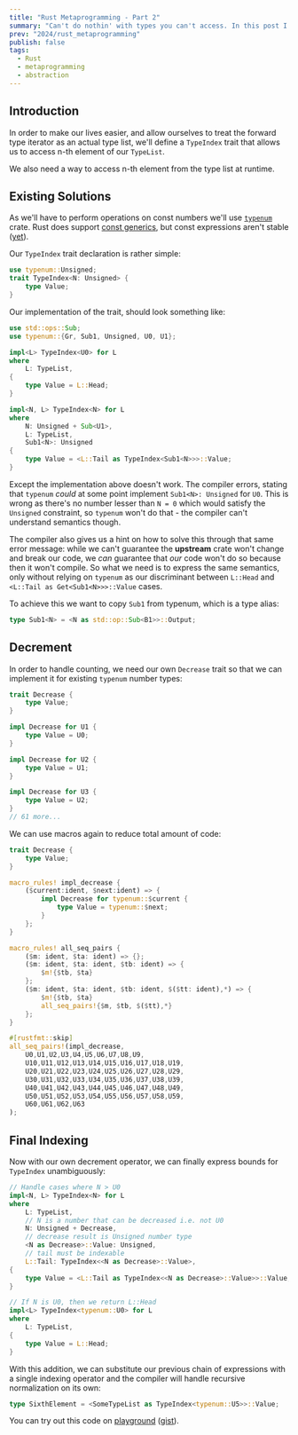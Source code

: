 ```yaml
---
title: "Rust Metaprogramming - Part 2"
summary: "Can't do nothin' with types you can't access. In this post I cover how to access type lists built in the previous article."
prev: "2024/rust_metaprogramming"
publish: false
tags:
  - Rust
  - metaprogramming
  - abstraction
---
```


## Introduction

In order to make our lives easier, and allow ourselves to treat the forward type
iterator as an actual type list, we'll define a `TypeIndex` trait that allows us to access n-th element of our `TypeList`.

We also need a way to access n-th element from the type list at runtime.

## Existing Solutions

As we'll have to perform operations on const numbers we'll use
[`typenum`](https://github.com/paholg/typenum) crate. Rust does support [const generics](https://github.com/rust-lang/rust/issues/44580), but const expressions aren't stable ([yet]()). 

Our `TypeIndex` trait declaration is rather simple:
<div data-copy />

```rust
use typenum::Unsigned;
trait TypeIndex<N: Unsigned> {
    type Value;
}
```

Our implementation of the trait, should look something like:

```rust
use std::ops::Sub;
use typenum::{Gr, Sub1, Unsigned, U0, U1};

impl<L> TypeIndex<U0> for L
where
    L: TypeList,
{
    type Value = L::Head;
}

impl<N, L> TypeIndex<N> for L
where
    N: Unsigned + Sub<U1>,
    L: TypeList,
    Sub1<N>: Unsigned
{
    type Value = <L::Tail as TypeIndex<Sub1<N>>>::Value;
}
```

Except the implementation above doesn't work. The compiler errors, stating that `typenum` _could_ at some
point implement `Sub1<N>: Unsigned` for `U0`. This is wrong as there's no number
lesser than `N = 0` which would satisfy the `Unsigned` constraint, so `typenum`
won't do that - the compiler can't understand semantics though.

The compiler also gives us a hint on how to solve this through that same error
message: while we can't guarantee the **upstream** crate won't change and break
our code, we _can_ guarantee that _our_ code won't do so because then it won't
compile. So what we need is to express the same semantics, only without relying
on `typenum` as our discriminant between `L::Head` and `<L::Tail as
Get<Sub1<N>>>::Value` cases.

To achieve this we want to copy `Sub1` from typenum, which is a type alias:
```rust
type Sub1<N> = <N as std::op::Sub<B1>>::Output;
```

## Decrement

In order to handle counting, we need our own `Decrease` trait so that we can implement it for existing `typenum` number types:

```rust
trait Decrease {
    type Value;
}

impl Decrease for U1 {
    type Value = U0;
}

impl Decrease for U2 {
    type Value = U1;
}

impl Decrease for U3 {
    type Value = U2;
}
// 61 more...
```

We can use macros again to reduce total amount of code:
<div data-copy/>

```rust
trait Decrease {
    type Value;
}

macro_rules! impl_decrease {
    ($current:ident, $next:ident) => {
        impl Decrease for typenum::$current {
            type Value = typenum::$next;
        }
    };
}

macro_rules! all_seq_pairs {
    ($m: ident, $ta: ident) => {};
    ($m: ident, $ta: ident, $tb: ident) => {
        $m!{$tb, $ta}
    };
    ($m: ident, $ta: ident, $tb: ident, $($tt: ident),*) => {
        $m!{$tb, $ta}
        all_seq_pairs!{$m, $tb, $($tt),*}
    };
}

#[rustfmt::skip]
all_seq_pairs!(impl_decrease,
    U0,U1,U2,U3,U4,U5,U6,U7,U8,U9,
    U10,U11,U12,U13,U14,U15,U16,U17,U18,U19,
    U20,U21,U22,U23,U24,U25,U26,U27,U28,U29,
    U30,U31,U32,U33,U34,U35,U36,U37,U38,U39,
    U40,U41,U42,U43,U44,U45,U46,U47,U48,U49,
    U50,U51,U52,U53,U54,U55,U56,U57,U58,U59,
    U60,U61,U62,U63
);
```

## Final Indexing

Now with our own decrement operator, we can finally express bounds for
`TypeIndex` unambiguously:
<div data-copy />

```rust
// Handle cases where N > U0
impl<N, L> TypeIndex<N> for L
where
    L: TypeList,
    // N is a number that can be decreased i.e. not U0
    N: Unsigned + Decrease,
    // decrease result is Unsigned number type
    <N as Decrease>::Value: Unsigned,
    // tail must be indexable
    L::Tail: TypeIndex<<N as Decrease>::Value>,
{
    type Value = <L::Tail as TypeIndex<<N as Decrease>::Value>>::Value;
}

// If N is U0, then we return L::Head
impl<L> TypeIndex<typenum::U0> for L
where
    L: TypeList,
{
    type Value = L::Head;
}
```

With this addition, we can substitute our previous chain of expressions with a
single indexing operator and the compiler will handle recursive normalization on its own:

```rust
type SixthElement = <SomeTypeList as TypeIndex<typenum::U5>>::Value;
```

You can try out this code on
[playground](https://play.rust-lang.org/?version=stable&mode=debug&edition=2021&gist=8808f62a62639ff630368a31a3d70a2f)
([gist](https://gist.github.com/rust-play/8808f62a62639ff630368a31a3d70a2f)).

